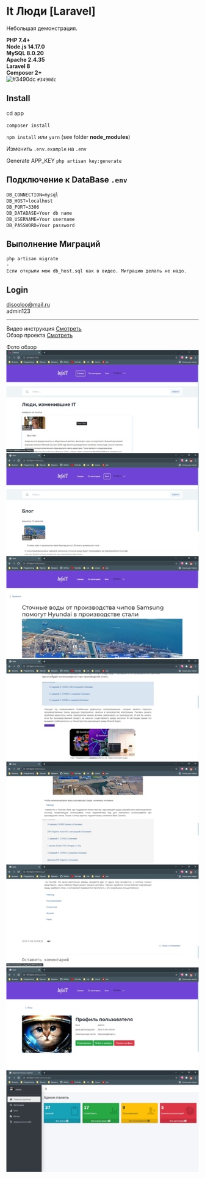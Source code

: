 # It Люди [Laravel]

Небольшая демонстрация.

**PHP 7.4+**  
**Node.js 14.17.0**    
**MySQL 8.0.20**  
**Apache 2.4.35**  
**Laravel 8**  
**Composer 2+** <br>
![#3490dc](https://via.placeholder.com/15/3490dc/000000?text=+) `#3490dc`


## Install

cd app

`composer install`

`npm install` или `yarn` (see folder **node_modules**)

Изменить `.env.example` на `.env`

Generate APP_KEY
`php artisan key:generate`


## Подключение к DataBase `.env`
```
DB_CONNECTION=mysql
DB_HOST=localhost
DB_PORT=3306
DB_DATABASE=Your db name
DB_USERNAME=Your username
DB_PASSWORD=Your password
```

## Выполнение Миграций
```
php artisan migrate
-
Если открыли мою db_host.sql как в видео. Миграцию делать не надо.
```

## Login
disooloo@mail.ru  
admin123
<hr>
Видео инструкция <a href="https://disk.yandex.ru/i/UBKEkiHLkzEr2w">Смотреть</a> <br/>
Обзор проекта <a href="https://disk.yandex.ru/i/fMFQ8tzNAtTc9Q">Смотреть</a>

Фото обзор
![](https://github.com/Disooloo/Mir_it_ShantsevAE_1/blob/master/111233/1.jpg?raw=true)![](https://github.com/Disooloo/Mir_it_ShantsevAE_1/blob/master/111233/2.jpg?raw=true)![](https://github.com/Disooloo/Mir_it_ShantsevAE_1/blob/master/111233/3.jpg?raw=true)![](https://github.com/Disooloo/Mir_it_ShantsevAE_1/blob/master/111233/4.jpg?raw=true)![](https://github.com/Disooloo/Mir_it_ShantsevAE_1/blob/master/111233/5.jpg?raw=true)![](https://github.com/Disooloo/Mir_it_ShantsevAE_1/blob/master/111233/6.jpg?raw=true)![](https://github.com/Disooloo/Mir_it_ShantsevAE_1/blob/master/111233/7.jpg?raw=true)![](https://github.com/Disooloo/Mir_it_ShantsevAE_1/blob/master/111233/8.jpg?raw=true)


